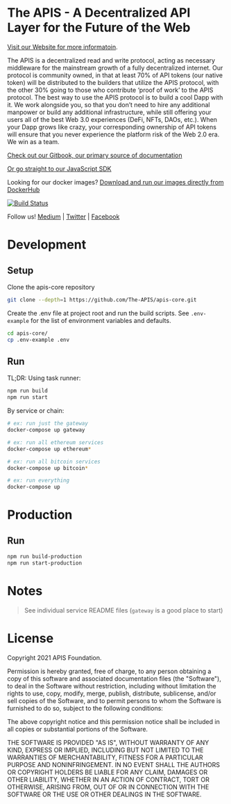 # The APIS - A Decentralized API Layer for the Future of the Web

[Visit our Website for more informatoin](https://www.theapis.io/).

The APIS is a decentralized read and write protocol, acting as necessary middleware for the mainstream growth of a fully decentralized internet. Our protocol is community owned, in that at least 70% of API tokens (our native token) will be distributed to the builders that utilize the APIS protocol, with the other 30% going to those who contribute ‘proof of work’ to the APIS protocol. The best way to use the APIS protocol is to build a cool Dapp with it. We work alongside you, so that you don’t need to hire any additional manpower or build any additional infrastructure, while still offering your users all of the best Web 3.0 experiences (DeFi, NFTs, DAOs, etc.). When your Dapp grows like crazy, your corresponding ownership of API tokens will ensure that you never experience the platform risk of the Web 2.0 era. We win as a team.



[Check out our Gitbook, our primary source of documentation](https://app.gitbook.com/@the-apis-1/s/the-apis/)

[Or go straight to our JavaScript SDK](https://www.npmjs.com/package/@theapis/sdk)

Looking for our docker images? [Download and run our images directly from DockerHub](https://hub.docker.com/u/theapis)

[![Build Status](https://circleci.com/gh/The-APIS/apis-core/tree/master.svg?style=svg)](https://app.circleci.com/pipelines/github/The-APIS/apis-core?branch=master)

Follow us!
[Medium](https://medium.com/the-apis) | [Twitter](https://twitter.com/TheApis_io) | [Facebook](https://www.facebook.com/theapis1/)



# Development


## Setup

Clone the apis-core repository

```bash
git clone --depth=1 https://github.com/The-APIS/apis-core.git
```

Create the .env file at project root and run the build scripts. See `.env-example` for the list of environment variables and defaults.

```bash
cd apis-core/
cp .env-example .env
```

## Run


TL;DR: Using task runner:


```bash
npm run build
npm run start
```


By service or chain:


```bash
# ex: run just the gateway
docker-compose up gateway

# ex: run all ethereum services
docker-compose up ethereum*

# ex: run all bitcoin services
docker-compose up bitcoin*

# ex: run everything
docker-compose up

```



# Production


## Run


```bash
npm run build-production
npm run start-production
```


# Notes

> See individual service README files
> (`gateway` is a good place to start)


# License


Copyright 2021 APIS Foundation.

Permission is hereby granted, free of charge, to any person obtaining a copy of this software and associated documentation files (the "Software"), to deal in the Software without restriction, including without limitation the rights to use, copy, modify, merge, publish, distribute, sublicense, and/or sell copies of the Software, and to permit persons to whom the Software is furnished to do so, subject to the following conditions:

The above copyright notice and this permission notice shall be included in all copies or substantial portions of the Software.

THE SOFTWARE IS PROVIDED "AS IS", WITHOUT WARRANTY OF ANY KIND, EXPRESS OR IMPLIED, INCLUDING BUT NOT LIMITED TO THE WARRANTIES OF MERCHANTABILITY, FITNESS FOR A PARTICULAR PURPOSE AND NONINFRINGEMENT. IN NO EVENT SHALL THE AUTHORS OR COPYRIGHT HOLDERS BE LIABLE FOR ANY CLAIM, DAMAGES OR OTHER LIABILITY, WHETHER IN AN ACTION OF CONTRACT, TORT OR OTHERWISE, ARISING FROM, OUT OF OR IN CONNECTION WITH THE SOFTWARE OR THE USE OR OTHER DEALINGS IN THE SOFTWARE.


